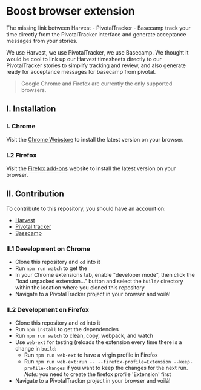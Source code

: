 # Boost browser extension

The missing link between Harvest - PivotalTracker - Basecamp track your time
directly from the PivotalTracker interface and generate acceptance messages from your stories.

We use Harvest, we use PivotalTracker, we use Basecamp. We thought it would be cool to link up
our Harvest timesheets directly to our PivotalTracker stories to simplify
tracking and review, and also generate ready for acceptance messages for basecamp from pivotal.

> Google Chrome and Firefox are currently the only supported browsers.

## I. Installation

### I. Chrome

Visit the [Chrome Webstore](https://chrome.google.com/webstore) to install the
latest version on your browser.

### I.2 Firefox

Visit the [Firefox add-ons](https://addons.mozilla.org/) website
to install the latest version on your browser.

## II. Contribution

To contribute to this repository, you should have an account on:

- [Harvest](https://harvestapp.com)
- [Pivotal tracker](https://www.pivotaltracker.com)
- [Basecamp](https://basecamp.com/)

### II.1 Development on Chrome

- Clone this repository and `cd` into it
- Run `npm run watch` to get the
- In your Chrome extensions tab, enable "developer mode", then click the
  "load unpacked extension..." button and select the `build/` directory within
  the location where you cloned this repository
- Navigate to a PivotalTracker project in your browser and voilá!

### II.2 Development on Firefox

- Clone this repository and `cd` into it
- Run `npm install` to get the dependencies
- Run `npm run watch` to clean, copy, webpack, and watch
- Use `web-ext` for testing (reloads the extension every time there is a change in `build`:
	- Run `npm run web-ext` to have a virgin profile in Firefox
	- Run `npm run web-ext:run -- --firefox-profile=Extension --keep-profile-changes`
	  if you want to keep the changes for the next run. *Note:* you need to create the
	  firefox profile 'Extension' first
- Navigate to a PivotalTracker project in your browser and voilá!
